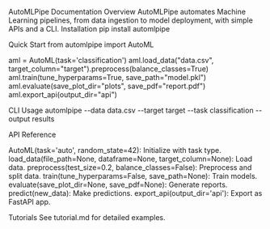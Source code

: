 AutoMLPipe Documentation
Overview
AutoMLPipe automates Machine Learning pipelines, from data ingestion to model deployment, with simple APIs and a CLI.
Installation
pip install automlpipe

Quick Start
from automlpipe import AutoML

aml = AutoML(task='classification')
aml.load_data("data.csv", target_column="target").preprocess(balance_classes=True)
aml.train(tune_hyperparams=True, save_path="model.pkl")
aml.evaluate(save_plot_dir="plots", save_pdf="report.pdf")
aml.export_api(output_dir="api")

CLI Usage
automlpipe --data data.csv --target target --task classification --output results

API Reference

AutoML(task='auto', random_state=42): Initialize with task type.
load_data(file_path=None, dataframe=None, target_column=None): Load data.
preprocess(test_size=0.2, balance_classes=False): Preprocess and split data.
train(tune_hyperparams=False, save_path=None): Train models.
evaluate(save_plot_dir=None, save_pdf=None): Generate reports.
predict(new_data): Make predictions.
export_api(output_dir='api'): Export as FastAPI app.

Tutorials
See tutorial.md for detailed examples.
